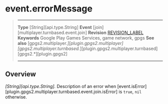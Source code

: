 # event.errorMessage

> --------------------- ------------------------------------------------------------------------------------------
> __Type__              [String][api.type.String]
> __Event__             [join][multiplayer.turnbased.event.join]
> __Revision__          [REVISION_LABEL](REVISION_URL)
> __Keywords__          Google Play Games Services, game network, gpgs
> __See also__          [gpgs2.multiplayer.*][plugin.gpgs2.multiplayer]
>                       [gpgs2.multiplayer.turnbased.*][plugin.gpgs2.multiplayer.turnbased]
>                       [gpgs2.*][plugin.gpgs2]
> --------------------- ------------------------------------------------------------------------------------------

## Overview

_[String][api.type.String]._ Description of an error when [event.isError][plugin.gpgs2.multiplayer.turnbased.event.join.isError] is `true`, `nil` otherwise.